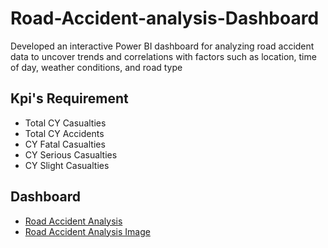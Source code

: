 # Road-Accident-analysis-Dashboard
Developed an interactive Power BI dashboard for analyzing road accident data to uncover trends and correlations with factors such as location,
time of day, weather conditions, and road type

## Kpi's Requirement
- Total CY Casualties
- Total CY Accidents
- CY Fatal Casualties
- CY Serious Casualties
- CY Slight Casualties
## Dashboard
- <a href="https://github.com/Jayasree200/Road-Accident-analysis-Dashboard/blob/main/Road%20Accident%20Analysis%20Dashboard.pbix">Road Accident Analysis</a>
- <a href="https://github.com/Jayasree200/Road-Accident-analysis-Dashboard/blob/main/Road%20Accident%20Analysis%20Image.png">Road Accident Analysis Image</a>
